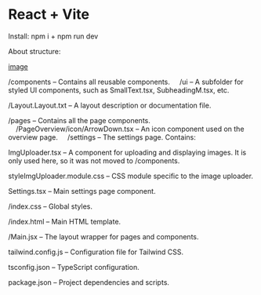 # React + Vite

Install:
npm i + npm run dev

About structure:

[image](https://github.com/user-attachments/assets/af5e1c80-002f-47cc-9352-6cc24e0f7149)
 
 
 /components – Contains all reusable components.
    /ui – A subfolder for styled UI components, such as SmallText.tsx, SubheadingM.tsx, etc.

/Layout.Layout.txt – A layout description or documentation file.

/pages – Contains all the page components.
    /PageOverview/icon/ArrowDown.tsx – An icon component used on the overview page.
    /settings – The settings page. Contains:

ImgUploader.tsx – A component for uploading and displaying images. It is only used here, so it was not moved to /components.

styleImgUploader.module.css – CSS module specific to the image uploader.

Settings.tsx – Main settings page component.

/index.css – Global styles.

/index.html – Main HTML template.

/Main.jsx – The layout wrapper for pages and components.

tailwind.config.js – Configuration file for Tailwind CSS.

tsconfig.json – TypeScript configuration.

package.json – Project dependencies and scripts.
